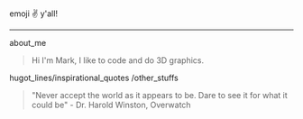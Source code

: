 emoji :v: y'all!
***
about_me
>  Hi I'm Mark, I like to code and do 3D graphics.

hugot_lines/inspirational_quotes /other_stuffs
> "Never accept the world as it appears to be. Dare to see it for what it could be" - Dr. Harold Winston, Overwatch
